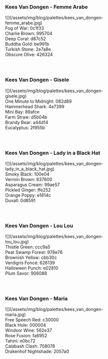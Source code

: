 <style>
div.palette_image {
  display: inline-block;
  width: 70%;
  max-width: 100%;
}

div.palette_colors {
  display: inline-block;
  width: auto;
  min-width: 100px;
  margin-bottom: 40px;
}
</style>

### Kees Van Dongen - Femme Arabe
<div class="palette_image" markdown="span">![](/assets/img/blog/palettes/kees_van_dongen-femme_arabe.jpg)</div>
<div class="palette_colors">Fog of War: 0c1f33<br>Charlie Brown: 995704<br>Deep Coral: d87c52<br>Buddha Gold: be991b<br>Turkish Stone: 2e7a8e<br>Obscure Olive: 426324</div>


### Kees Van Dongen - Gisele
<div class="palette_image" markdown="span">![](/assets/img/blog/palettes/kees_van_dongen-gisele.jpg)</div>
<div class="palette_colors">One Minute to Midnight: 082d89<br>Hammerhead Shark: 4e7399<br>Mini Bay: 89afce<br>Farm Straw: d5b04b<br>Brandy Bear: a44d14<br>Eucalyptus: 2f955b</div>


### Kees Van Dongen - Lady in a Black Hat
<div class="palette_image" markdown="span">![](/assets/img/blog/palettes/kees_van_dongen-lady_in_a_black_hat.jpg)</div>
<div class="palette_colors">Smoky Black: 100e04<br>Vermin Brown: 837600<br>Asparagus Cream: 99ae57<br>Pickled Ginger: ffe252<br>Orange Poppy: e1814c<br>Duvall: 0d8591</div>


### Kees Van Dongen - Lou Lou
<div class="palette_image" markdown="span">![](/assets/img/blog/palettes/kees_van_dongen-lou_lou.jpg)</div>
<div class="palette_colors">Thistle Green: ccc9a5<br>Peat Swamp Forest: 978e76<br>Brownish Yellow: cbb30c<br>Verdigris Foncé: 626139<br>Halloween Punch: e02810<br>Plum Savor: 906088</div>


### Kees Van Dongen - Maria
<div class="palette_image" markdown="span">![](/assets/img/blog/palettes/kees_van_dongen-maria.jpg)</div>
<div class="palette_colors">Free Speech Red: c30000<br>Black Hole: 000004<br>Windsor Wine: 562e37<br>Rose Fusion: fa6952<br>Tahini: e0bc72<br>Calabash Clash: 708078<br>Drakenhof Nightshade: 2057a0</div>


